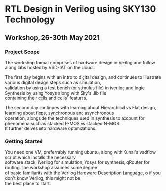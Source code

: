 # RTL Design in Verilog using SKY130 Technology
## Workshop, 26-30th May 2021


### Project Scope

The workshop format comprises of hardware design in Verilog and follow along labs hosted by VSD-IAT on the cloud.  

The first day begins with an intro to digital design, and continues to illustrate various digital design steps such as simulation, <br/>validation by using a test bench (or stimulus file) in iverilog and logic Synthesis by using Yosys along with Sky's .lib file <br/>containing their cells and cells' features.

The second day continues with learning about Hierarchical vs Flat design, learning about flops, synchronous and asynchronous <br/>operation, alongside the techniques used in synthesis to account for phenomena such as stacked P-MOS vs stacked N-MOS.<br/> It further delves into hardware optimizations.


### Getting Started

You need one VM, preferrably running ubuntu, along with Kunal's vsdflow script which installs the necessary<br/> software stack; iVerilog for simulation, Yosys for synthesis, qRouter for routing.The workshop assumes some degree <br/>of basic familiarity with the Verilog Hardware Description Language, o if you don't know Verilog, this might not be <br/>the best place to start.
